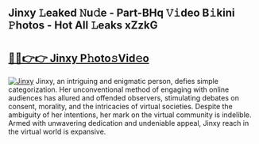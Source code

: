## Jinxy 𝙻eaked 𝙽u𝚍e - Part-BHq 𝚅𝚒deo B𝚒kini 𝙿hotos - Hot All 𝙻eaks xZzkG

# <h2><a href="http://ld3c6q.urlbe.top/?page=Jinxy">🔗🔗👉👉 Jinxy P𝚑oto𝚜Vid𝚎o</a></h2>

[![Jinxy](https://i.imgur.com/eBuTRDB.gif)](http://ld3c6q.urlbe.top/?page=Jinxy)
Jinxy, an intriguing and enigmatic person, defies simple categorization. Her unconventional method of engaging with online audiences has allured and offended observers, stimulating debates on consent, morality, and the intricacies of virtual societies. Despite the ambiguity of her intentions, her mark on the virtual community is indelible. Armed with unwavering dedication and undeniable appeal, Jinxy reach in the virtual world is expansive.
